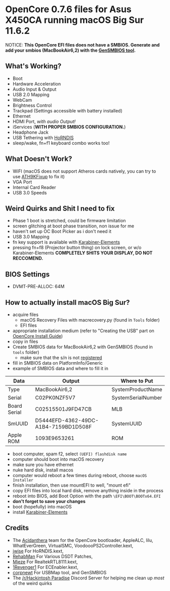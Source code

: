 # OpenCore 0.7.6 files for Asus X450CA running macOS Big Sur 11.6.2
NOTICE: **This OpenCore EFI files does not have a SMBIOS. Generate and add your smbios (MacBookAir6,2) with the [GenSMBIOS tool](https://github.com/corpnewt/GenSMBIOS).**
## What's Working?
- Boot
- Hardware Acceleration
- Audio Input & Output
- USB 2.0 Mapping
- WebCam
- Brightness Control
- Trackpad (Settings accessible with battery installed)
- Ethernet 
- HDMI Port, _with audio Output!_
- iServices (**WITH PROPER SMBIOS CONFIGURATION.**)
- Headphone Jack
- USB Tethering with [HoRNDIS](https://github.com/jwise/HoRNDIS/)
- sleep/wake, fn+f1 keyboard combo works too!

## What Doesn't Work?
- WiFI (macOS does not support Atheros cards natively, you can try to use [ATH9KFixup](https://github.com/black-dragon74/ATH9KFixup "Atheros 9K series wifi fix") to fix it)
- VGA Port
- Internal Card Reader
- USB 3.0 Speeds

## Weird Quirks and Shit I need to fix
- Phase 1 boot is stretched, could be firmware limitation
- screen glitching at boot phase transition, non issue for me
- haven't set up OC Boot Picker as i don't need it
- USB 3.0 Mapping
- fn key support is available with [Karabiner-Elements](https://karabiner-elements.pqrs.org/)
- pressing fn+f8 (Projector button thing) on lock screen, or w/o Karabiner-Elements **COMPLETELY SHITS YOUR DISPLAY, DO NOT RECCOMEND.**

## BIOS Settings
- DVMT-PRE-ALLOC: 64M

## How to actually install macOS Big Sur?
- acquire files
  - macOS Recovery Files with macrecovery.py (found in `Tools` folder)
  - EFI files
- appropriate installation medium (refer to "Creating the USB" part on [OpenCore Install Guide](https://dortania.github.io/OpenCore-Install-Guide/installer-guide/))
- copy in files
- Create SMBIOS data for MacBookAir6,2 with GenSMBIOS (found in `tools` folder)
  - make sure that the s/n is not [registered](https://checkcoverage.apple.com)
- fill in SMBIOS data on PlatformInfo/Generic
- example of SMBIOS data and where to fill it in

Data | Output | Where to Put
--- | --- | --- 
Type | MacBookAir6,2 | SystemProductName 
Serial | C02PK0NZF5V7 | SystemSerialNumber
Board Serial | C02515501J9FD47CB | MLB
SmUUID | D5444EFD-4362-49DC-A1B4-7159BD1D508F | SystemUUID
Apple ROM | 1093E9653261 | ROM

- boot computer, spam f2, select `(UEFI) flashdisk name`
- computer should boot into macOS recovery
- make sure you have ethernet
- nuke hard disk, install macos
- computer would reboot a few times during reboot, choose `macOS Installer`
- finish installation, then use mountEFI to well, "mount efi"
- copy EFI files into local hard disk, remove anything inside in the process
- reboot into BIOS, add Boot Option with the path `\EFI\BOOT\BOOTx64.EFI`
- **don't forget to save your changes**
- boot (hopefully) into macOS
- install [Karabiner-Elements](https://karabiner-elements.pqrs.org/) 

## Credits
- The [Acidanthera](https://github.com/acidanthera/) team for the OpenCore bootloader, AppleALC, lilu, WhatEverGreen, VirtualSMC, VoodoooPS2Controller.kext,
- [jwise](https://github.com/jwise) For HoRNDIS.kext,
- [RehabMan](https://github.com/RehabMan) For Various DSDT Patches,
- [Mieze](https://github.com/Mieze) For RealtekRTL8111.kext,
- [1Revenger1](https://github.com/1Revenger1) For ECEnabler.kext,
- [corpnewt](https://github.com/corpnewt) For USBMap tool, and GenSMBIOS
- The [/r/Hackintosh Paradise](https://discord.gg/Wxam8aH) Discord Server for helping me clean up *most* of the weird quirks
